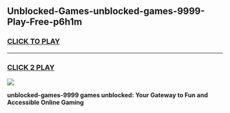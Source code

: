 
## Unblocked-Games-unblocked-games-9999-Play-Free-p6h1m
<h3>
<a href="https://premium76.site?title=unblocked-games-9999&ref=18A">CLICK TO PLAY</a></h3>
<hr>

<h3>
<a href="https://premium76.site?title=unblocked-games-9999&ref=18A">CLICK 2 PLAY</a>
  
</h3>

<a href="https://premium76.site?title=unblocked-games-9999&ref=18A"><img src="https://clearcache.store/games.png"></a>


**unblocked-games-9999 games unblocked: Your Gateway to Fun and Accessible Online Gaming**

